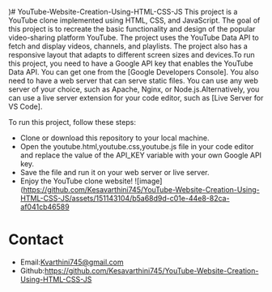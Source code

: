 )# YouTube-Website-Creation-Using-HTML-CSS-JS
This project is a YouTube clone implemented using HTML, CSS, and JavaScript. The goal of this project is to recreate the basic functionality and design of the popular video-sharing platform YouTube.
The project uses the YouTube Data API to fetch and display videos, channels, and playlists. The project also has a responsive layout that adapts to different screen sizes and devices.To run this project, you need to have a Google API key that enables the YouTube Data API. You can get one from the [Google Developers Console]. You also need to have a web server that can serve static files. You can use any web server of your choice, such as Apache, Nginx, or Node.js.Alternatively, you can use a live server extension for your code editor, such as [Live Server for VS Code].

To run this project, follow these steps:
* Clone or download this repository to your local machine.
* Open the youtube.html,youtube.css,youtube.js file in your code editor and replace the value of the API_KEY variable with your own Google API key.
* Save the file and run it on your web server or live server.
* Enjoy the YouTube clone website!
  ![image](https://github.com/Kesavarthini745/YouTube-Website-Creation-Using-HTML-CSS-JS/assets/151143104/b5a68d9d-c01e-44e8-82ca-af041cb46589




# Contact
* Email:Kvarthini745@gmail.com
* Github:https://github.com/Kesavarthini745/YouTube-Website-Creation-Using-HTML-CSS-JS
